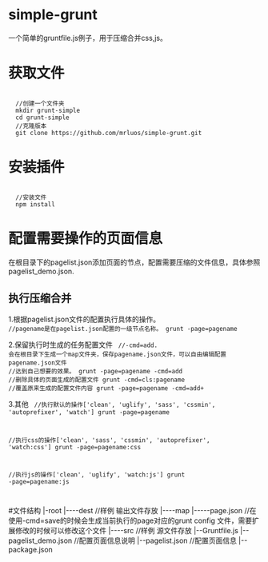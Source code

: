 # simple-grunt
一个简单的gruntfile.js例子，用于压缩合并css,js。

# 获取文件
<code>
  //创建一个文件夹 
  mkdir grunt-simple
  cd grunt-simple
  //克隆版本
  git clone https://github.com/mrluos/simple-grunt.git
</code>

# 安装插件
<code>
  //安装文件
  npm install
</code>

# 配置需要操作的页面信息
在根目录下的pagelist.json添加页面的节点，配置需要压缩的文件信息，具体参照pagelist_demo.json.

## 执行压缩合并
1.根据pagelist.json文件的配置执行具体的操作。
<code>
  //pagename是在pagelist.json配置的一级节点名称。
  grunt  -page=pagename
</code>

2.保留执行时生成的任务配置文件
<code>
  //-cmd=add. 会在根目录下生成一个map文件夹，保存pagename.json文件，可以自由编辑配置pagename.json文件
  //达到自己想要的效果。
  grunt  -page=pagename -cmd=add
  //删除具体的页面生成的配置文件
  grunt  -cmd=cls:pagename
  //覆盖原来生成的配置文件内容
  grunt  -page=pagename -cmd=add+
</code>

3.其他
<code>
  //执行默认的操作['clean', 'uglify', 'sass', 'cssmin', 'autoprefixer', 'watch']
  grunt  -page=pagename 
  
  //执行css的操作['clean', 'sass', 'cssmin', 'autoprefixer', 'watch:css']
  grunt  -page=pagename:css
  
  //执行js的操作['clean', 'uglify', 'watch:js']
  grunt  -page=pagename:js
  
</code>

#文件结构
|-root
|----dest //样例 输出文件存放
|----map
|-----page.json //在使用-cmd=save的时候会生成当前执行的page对应的grunt config 文件，需要扩展修改的时候可以修改这个文件
|----src //样例 源文件存放
|--Gruntfile.js
|--pagelist_demo.json //配置页面信息说明
|--pagelist.json //配置页面信息
|--package.json 
